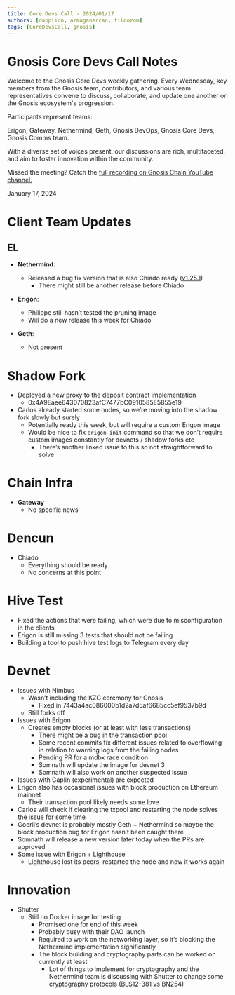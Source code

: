 ```yaml
---
title: Core Devs Call - 2024/01/17
authors: [dapplion, armaganercan, filoozom]
tags: [CoreDevsCall, gnosis]
---
```


# Gnosis Core Devs Call Notes

Welcome to the Gnosis Core Devs weekly gathering. Every Wednesday, key members from the Gnosis team, contributors, and various team representatives convene to discuss, collaborate, and update one another on the Gnosis ecosystem's progression.

Participants represent teams:

Erigon, Gateway, Nethermind, Geth, Gnosis DevOps, Gnosis Core Devs, Gnosis Comms team.

With a diverse set of voices present, our discussions are rich, multifaceted, and aim to foster innovation within the community.

Missed the meeting? Catch the [full recording on Gnosis Chain YouTube channel.](https://youtu.be/P6ntfPuam-E)

January 17, 2024

# Client Team Updates
## EL

* **Nethermind**: 
  * Released a bug fix version that is also Chiado ready ([v1.25.1](https://github.com/NethermindEth/nethermind/releases/tag/1.25.1))
    * There might still be another release before Chiado

* **Erigon**: 
  * Philippe still hasn’t tested the pruning image
  * Will do a new release this week for Chiado

* **Geth**:
  * Not present

# Shadow Fork

* Deployed a new proxy to the deposit contract implementation
  * 0x4A9Eaee643070823afC7477bC0910585E5855e19
* Carlos already started some nodes, so we’re moving into the shadow fork slowly but surely
  * Potentially ready this week, but will require a custom Erigon image
  * Would be nice to fix `erigon init` command so that we don’t require custom images constantly for devnets / shadow forks etc
    * There’s another linked issue to this so not straightforward to solve


# Chain Infra

* **Gateway**
  * No specific news

# Dencun

* Chiado
  * Everything should be ready
  * No concerns at this point


# Hive Test

* Fixed the actions that were failing, which were due to misconfiguration in the clients
* Erigon is still missing 3 tests that should not be failing
* Building a tool to push hive test logs to Telegram every day

# Devnet

* Issues with Nimbus
  * Wasn’t including the KZG ceremony for Gnosis
    * Fixed in 7443a4ac086000b1d2a7d5af6685cc5ef9537b9d
  * Still forks off
* Issues with Erigon
  * Creates empty blocks (or at least with less transactions)
    * There might be a bug in the transaction pool
    * Some recent commits fix different issues related to overflowing in relation to warning logs from the failing nodes
    * Pending PR for a mdbx race condition
    * Somnath will update the image for devnet 3
    * Somnath will also work on another suspected issue
 * Issues with Caplin (experimental) are expected
 * Erigon also has occasional issues with block production on Ethereum mainnet
   * Their transaction pool likely needs some love
* Carlos will check if clearing the txpool and restarting the node solves the issue for some time
* Goerli’s devnet is probably mostly Geth + Nethermind so maybe the block production bug for Erigon hasn’t been caught there
* Somnath will release a new version later today when the PRs are approved
* Some issue with Erigon + Lighthouse
  * Lighthouse lost its peers, restarted the node and now it works again

# Innovation

* Shutter 
  * Still no Docker image for testing
    * Promised one for end of this week
    * Probably busy with their DAO launch
    * Required to work on the networking layer, so it’s blocking the Nethermind implementation significantly
    * The block building and cryptography parts can be worked on currently at least
      * Lot of things to implement for cryptography and the Nethermind team is discussing with Shutter to change some cryptography protocols (BLS12-381 vs  BN254)

 


































